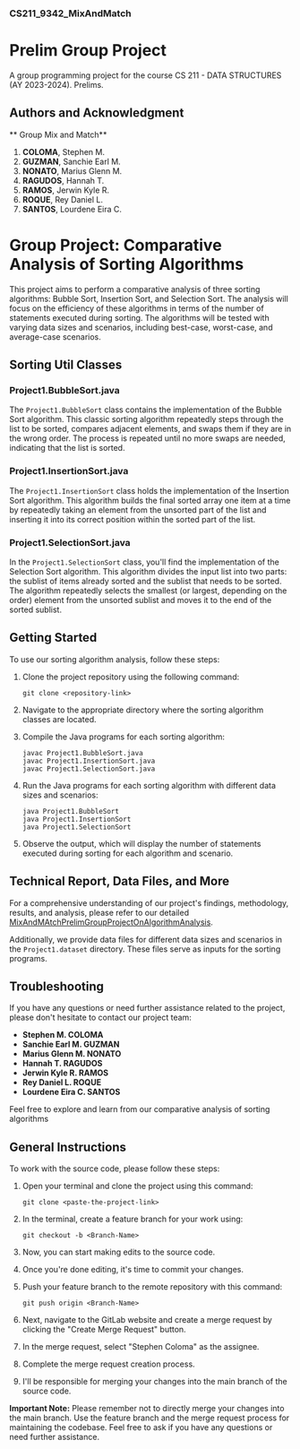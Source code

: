 ### CS211_9342_MixAndMatch

# Prelim Group Project
A group programming project for the course CS 211 - DATA STRUCTURES (AY 2023-2024).
Prelims.

## Authors and Acknowledgment
** Group Mix and Match**
1. **COLOMA**, Stephen M.
2. **GUZMAN**, Sanchie Earl M.
3. **NONATO**, Marius Glenn M.
4. **RAGUDOS**, Hannah T.
5. **RAMOS**, Jerwin Kyle R.
6. **ROQUE**, Rey Daniel L.
7. **SANTOS**, Lourdene Eira C.

# Group Project: Comparative Analysis of Sorting Algorithms
This project aims to perform a comparative analysis of three sorting algorithms: Bubble Sort, Insertion Sort,
and Selection Sort. The analysis will focus on the efficiency of these algorithms in terms of the number
of statements executed during sorting. The algorithms will be tested with varying data sizes and scenarios,
including best-case, worst-case, and average-case scenarios.

## Sorting Util Classes

### Project1.BubbleSort.java
The `Project1.BubbleSort` class contains the implementation of the Bubble Sort algorithm. This classic sorting algorithm
repeatedly steps through the list to be sorted, compares adjacent elements, and swaps them if they are in
the wrong order. The process is repeated until no more swaps are needed, indicating that the list is sorted.

### Project1.InsertionSort.java

The `Project1.InsertionSort` class holds the implementation of the Insertion Sort algorithm. This algorithm builds the final
sorted array one item at a time by repeatedly taking an element from the unsorted part of the list and inserting
it into its correct position within the sorted part of the list.

### Project1.SelectionSort.java

In the `Project1.SelectionSort` class, you'll find the implementation of the Selection Sort algorithm. This algorithm divides
the input list into two parts: the sublist of items already sorted and the sublist that needs to be sorted.
The algorithm repeatedly selects the smallest (or largest, depending on the order) element from the unsorted
sublist and moves it to the end of the sorted sublist.


## Getting Started

To use our sorting algorithm analysis, follow these steps:

1. Clone the project repository using the following command:
   ```
   git clone <repository-link>
   ```

2. Navigate to the appropriate directory where the sorting algorithm classes are located.

3. Compile the Java programs for each sorting algorithm:
   ```
   javac Project1.BubbleSort.java
   javac Project1.InsertionSort.java
   javac Project1.SelectionSort.java
   ```

4. Run the Java programs for each sorting algorithm with different data sizes and scenarios:
   ```
   java Project1.BubbleSort
   java Project1.InsertionSort
   java Project1.SelectionSort
   ```

5. Observe the output, which will display the number of statements executed during sorting for each algorithm and scenario.


## Technical Report, Data Files, and More

For a comprehensive understanding of our project's findings, methodology, results, and analysis,
please refer to our detailed [MixAndMAtchPrelimGroupProjectOnAlgorithmAnalysis](https://docs.google.com/document/d/1gKtJAHLXlthI0EKCrLfHiYVjrzdE2HUzpNh-_AHTRSQ/edit).

Additionally, we provide data files for different data sizes and scenarios in the `Project1.dataset` directory.
These files serve as inputs for the sorting programs.

## Troubleshooting
If you have any questions or need further assistance related to the project, please don't hesitate to contact our project team:

- **Stephen M. COLOMA**
- **Sanchie Earl M. GUZMAN**
- **Marius Glenn M. NONATO**
- **Hannah T. RAGUDOS**
- **Jerwin Kyle R. RAMOS**
- **Rey Daniel L. ROQUE**
- **Lourdene Eira C. SANTOS**

Feel free to explore and learn from our comparative analysis of sorting algorithms

## General Instructions
To work with the source code, please follow these steps:

1. Open your terminal and clone the project using this command:
   ```
   git clone <paste-the-project-link>
   ```

2. In the terminal, create a feature branch for your work using:
   ```
   git checkout -b <Branch-Name>
   ```

3. Now, you can start making edits to the source code.

4. Once you're done editing, it's time to commit your changes. 

5. Push your feature branch to the remote repository with this command:
   ```
   git push origin <Branch-Name>
   ```

6. Next, navigate to the GitLab website and create a merge request by clicking the "Create Merge Request" button.

7. In the merge request, select "Stephen Coloma" as the assignee.

8. Complete the merge request creation process.

9. I'll be responsible for merging your changes into the main branch of the source code.

**Important Note:** Please remember not to directly merge your changes into the main branch.
Use the feature branch and the merge request process for maintaining the codebase.
Feel free to ask if you have any questions or need further assistance.

